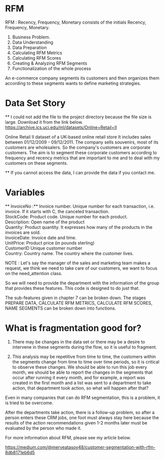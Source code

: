# RFM

RFM : Recency, Frequency, Monetary consists of the initials Recency, Frequency, Monetary.

 1. Business Problem. 
 2. Data Understanding
 3. Data Preparation
 4. Calculating RFM Metrics
 5.  Calculating RFM Scores
 6. Creating & Analyzing RFM Segments
 7. Functionalization of the whole process

 An e-commerce company segments its customers and then organizes them according to these segments wants to define marketing strategies.

# Data Set Story

** I could not add the file to the project directory because the file size is large. Download it from the link below.
https://archive.ics.uci.edu/ml/datasets/Online+Retail+II

 Online Retail II dataset of a UK-based online retail store
 It includes sales between 01/12/2009 - 09/12/2011.
 The company sells souvenirs, most of its customers are wholesalers.
 So the company's customers are corporate customers.
 The aim is to segment these corporate customers according to frequency and recency metrics that are important to me and to deal with my customers on these segments.

 ** If you cannot access the data, I can provide the data if you contact me.

 # Variables

** InvoiceNo :** <bold> Invoice number. Unique number for each transaction, i.e. invoice. If it starts with C, the canceled transaction.</br>
 StockCode: Product code. Unique number for each product.<br/>
 Description: Open name of the product <br/>
 Quantity: Product quantity. It expresses how many of the products in the invoices are sold. <br/>
 InvoiceDate: Invoice date and time. <br/>
 UnitPrice: Product price (in pounds sterling) <br/>
 CustomerID Unique customer number <br/>
 Country: Country name. The country where the customer lives. <br/>


NOTE  : Let's say the manager of the sales and marketing team makes a request, we think we need to take care of our customers, we want to focus on the need_attention class. 

So we will need to provide the department with the information of the group that provides these features. This code is designed to do just that.

The sub-features given in chapter 7 can be broken down. The stages PREPARE DATA, CALCULATE RFM METRICS, CALCULATE RFM SCORES, NAME SEGMENTS can be broken down into functions.

# What is fragmentation good for?

1) There may be changes in the data set or there may be a desire to intervene in these segments during the flow, so it is useful to fragment.


2) This analysis may be repetitive from time to time, the customers within the segments change from time to time over time periods, so it is critical to observe these changes. We should be able to run this job every month, we should be able to report the changes in the segments that occur after running it every month, and for example, a report was created in the first month and a list was sent to a department to take action, that department took action, so what will happen after that? 

Even in many companies that can do RFM segmentation, this is a problem, it is tried to be overcome.

After the departments take action, there is a follow-up problem, so after a person enters these CRM jobs, one foot must always stay here because the results of the action recommendations given 1-2 months later must be evaluated by the person who made it. 

For more information about RFM, please see my article below.

https://medium.com/@merveatasoy48/customer-segmentation-with-rfm-8db8171eb6d5

 
